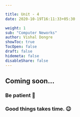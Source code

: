 ```yaml
---

title: Unit - 4
date: 2020-10-19T16:11:33+05:30

weight: 1
sub: "Computer Neworks"
author: Vishal Dongre
showToc: true
TocOpen: false
draft: false
hidemeta: false
disableShare: false
---
```





## Coming soon...

### Be patient 🙂
### Good things takes time. 😉